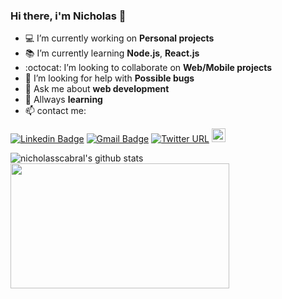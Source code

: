 ### Hi there, i'm Nicholas 👋


- :computer: I’m currently working on **Personal projects**
- :books: I’m currently learning **Node.js**, **React.js**
- :octocat: I’m looking to collaborate on **Web/Mobile projects**
- 🤔 I’m looking for help with **Possible bugs**
- 💬 Ask me about **web development**
- :brain: Allways **learning**
- :mailbox: contact me: 

[![Linkedin Badge](https://img.shields.io/badge/-LinkedIn-blue?style=flat-square&logo=Linkedin&logoColor=white&link=https://www.linkedin.com/in/nicholasscabral/)](https://www.linkedin.com/in/nicholasscabral/)
[![Gmail Badge](https://img.shields.io/badge/-Gmail-d14836?style=flat-square&logo=Gmail&logoColor=white&link=mailto:nicholasscabral@gmail.com)](mailto:nicholasscabral@gmail.com)
[![Twitter URL](https://img.shields.io/static/v1?message=@nicholasscabral&label=&nbsp;&color=1ca0f1&style=flat-square&logo=twitter&labelColor=1ca0f1&logoColor=white)](http://twitter.com/nicholasscabral)
[<img src="https://img.shields.io/github/followers/nicholasscabral?label=follow&style=social" height="22" title="Follow me" />](https://github.com/nicholasscabral) 

![nicholasscabral's github stats](https://github-readme-stats.vercel.app/api?username=nicholasscabral&show_icons=true&theme=tokyonight&count_private=true)
<img height= "200" width="350" src="https://github-readme-stats.vercel.app/api/top-langs/?username=nicholasscabral&layout=compact&theme=tokyonight&langs_count=6">
